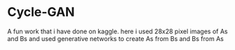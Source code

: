 # Cycle-GAN
A fun work that i have done on kaggle. here i used 28x28 pixel images of As and Bs and used generative networks to create As from Bs and Bs from As
